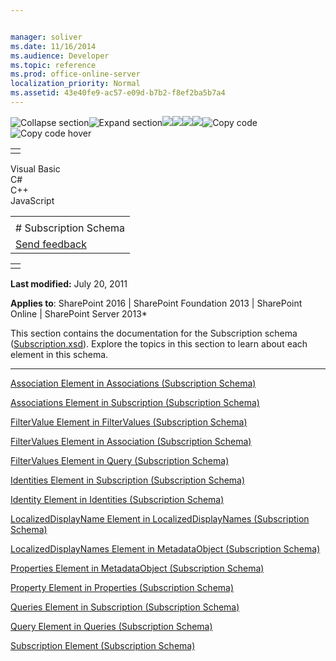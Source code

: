 ```yaml
---


manager: soliver
ms.date: 11/16/2014
ms.audience: Developer
ms.topic: reference
ms.prod: office-online-server
localization_priority: Normal
ms.assetid: 43e40fe9-ac57-e09d-b7b2-f8ef2ba5b7a4
---
```


![Collapse
section](../icons/collapse_all.gif "Collapse section")![Expand
section](../icons/expand_all.gif "Expand section")![](../icons/collapse_all.gif)![](../icons/expand_all.gif)![](../icons/dropdown.gif)![](../icons/dropdownHover.gif)![Copy
code](../icons/copycode.gif "Copy code")![Copy code
hover](../icons/copycodeHighlight.gif "Copy code hover")
<table>
<tbody>
<tr class="odd">
<td align="left"></td>
</tr>
</tbody>
</table>

Visual Basic  
C\#  
C++  
JavaScript  

<table>
<tbody>
<tr class="odd">
<td align="left"><span id="runningHeaderText"></span></td>
</tr>
<tr class="even">
<td align="left"># Subscription Schema</td>
</tr>
<tr class="odd">
<td align="left"><span id="headfeedbackarea" class="feedbackhead"><a href="javascript:SubmitFeedback(&#39;docthis@Microsoft.com&#39;,&#39;&#39;,&#39;&#39;,&#39;&#39;,&#39;1.0.18082.1225&#39;,&#39;%0\dThank%20you%20for%20your%20feedback.%20The%20developer%20writing%20teams%20use%20your%20feedback%20to%20improve%20documentation.%20While%20we%20are%20reviewing%20your%20feedback,%20we%20may%20send%20you%20e-mail%20to%20ask%20for%20clarification%20or%20feedback%20on%20a%20solution.%20We%20do%20not%20use%20your%20e-mail%20address%20for%20any%20other%20purpose%20and%20we%20delete%20it%20after%20we%20finish%20our%20review.%0\AFor%20further%20information%20about%20the%20privacy%20policies%20of%20Microsoft,%20please%20see%20http://privacy.microsoft.com/en-us/default.aspx.%0\A%0\d&#39;,&#39;Customer%20feedback&#39;);">Send feedback</a></span></td>
</tr>
</tbody>
</table>

<table>
<colgroup>
<col width="100%" />
</colgroup>
<tbody>
<tr class="odd">
<td align="left"></td>
</tr>
</tbody>
</table>

**Last modified:** July 20, 2011

**Applies to**: SharePoint 2016 | SharePoint Foundation 2013 |
SharePoint Online | SharePoint Server 2013*

This section contains the documentation for the <span
class="keyword">Subscription</span> schema
([Subscription.xsd](http://schemas.microsoft.com/office/2006/03/BusinessDataCatalog)).
Explore the topics in this section to learn about each element in this
schema.


--------------------------------------------------------------------------------------------------------------------------------------------------------------------------------------------------------------

<span sdata="link">[Association Element in Associations (Subscription
Schema)](association-element-in-associations-subscription-schema.htm)</span>

<span sdata="link">[Associations Element in Subscription (Subscription
Schema)](associations-element-in-subscription-subscription-schema.htm)</span>

<span sdata="link">[FilterValue Element in FilterValues (Subscription
Schema)](filtervalue-element-in-filtervalues-subscription-schema.htm)</span>

<span sdata="link">[FilterValues Element in Association (Subscription
Schema)](filtervalues-element-in-association-subscription-schema.htm)</span>

<span sdata="link">[FilterValues Element in Query (Subscription
Schema)](filtervalues-element-in-query-subscription-schema.htm)</span>

<span sdata="link">[Identities Element in Subscription (Subscription
Schema)](identities-element-in-subscription-subscription-schema.htm)</span>

<span sdata="link">[Identity Element in Identities (Subscription
Schema)](identity-element-in-identities-subscription-schema.htm)</span>

<span sdata="link">[LocalizedDisplayName Element in
LocalizedDisplayNames (Subscription
Schema)](localizeddisplayname-element-in-localizeddisplaynames-subscription-schema.htm)</span>

<span sdata="link">[LocalizedDisplayNames Element in MetadataObject
(Subscription Schema)](localizeddisplaynames-element-in-metadataobject-subscription-schema.htm)</span>

<span sdata="link">[Properties Element in MetadataObject (Subscription
Schema)](properties-element-in-metadataobject-subscription-schema.htm)</span>

<span sdata="link">[Property Element in Properties (Subscription
Schema)](property-element-in-properties-subscription-schema.htm)</span>

<span sdata="link">[Queries Element in Subscription (Subscription
Schema)](queries-element-in-subscription-subscription-schema.htm)</span>

<span sdata="link">[Query Element in Queries (Subscription
Schema)](query-element-in-queries-subscription-schema.htm)</span>

<span sdata="link">[Subscription Element (Subscription
Schema)](subscription-element-subscription-schema.htm)</span>








